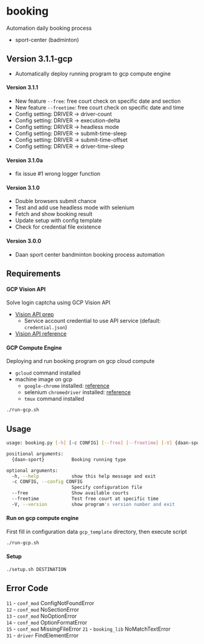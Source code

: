 # booking
Automation daily booking process
- sport-center (badminton)

## Version 3.1.1-gcp
- Automatically deploy running program to gcp compute engine

#### Version 3.1.1
- New feature `--free`: free court check on specific date and section
- New feature `--freetime`: free court check on specific date and time
- Config setting: DRIVER -> driver-count
- Config setting: DRIVER -> execution-delta
- Config setting: DRIVER -> headless mode
- Config setting: DRIVER -> submit-time-sleep
- Config setting: DRIVER -> submit-time-offset
- Config setting: DRIVER -> driver-time-sleep

#### Version 3.1.0a
- fix issue #1 wrong logger function

#### Version 3.1.0
- Double browsers submit chance
- Test and add use headless mode with selenium
- Fetch and show booking result
- Update setup with config template 
- Check for credential file existence 

#### Version 3.0.0
- Daan sport center bandminton booking process automation

## Requirements
#### GCP Vision API 
Solve login captcha using GCP Vision API
- [Vision API prep](https://cloud.google.com/vision/docs/before-you-begin)
    - Service account credential to use API service (default: `credential.json`)
- [Vision API reference](https://cloud.google.com/vision/docs/ocr#vision_text_detection-python)

#### GCP Compute Engine
Deploying and run booking program on gcp cloud compute
- `gcloud` command installed
- machine image on gcp
    - `google-chrome` installed: [reference](https://hackmd.io/@liuminhaw/chrome)
    - selenium `chromedriver` installed: [reference](https://hackmd.io/@liuminhaw/chrome)
    - `tmux` command installed
```bash
./run-gcp.sh
```

## Usage
```bash
usage: booking.py [-h] [-c CONFIG] [--free] [--freetime] [-V] {daan-sport}

positional arguments:
  {daan-sport}          Booking running type

optional arguments:
  -h, --help            show this help message and exit
  -c CONFIG, --config CONFIG
                        Specify configuration file
  --free                Show available courts
  --freetime            Test free court at specific time
  -V, --version         show program's version number and exit
```

#### Run on gcp compute engine
First fill in configuration data `gcp_template` directory, then execute script
```bash
./run-gcp.sh
```

#### Setup
```bash
./setup.sh DESTINATION
```


## Error Code
`11` - `conf_mod` ConfigNotFoundError  
`12` - `conf_mod` NoSectionError  
`13` - `conf_mod` NoOptionError  
`14` - `conf_mod` OptionFormatError  
`15` - `conf_mod` MissingFileError
`21` - `booking_lib` NoMatchTextError  
`31` - `driver` FindElementError  

